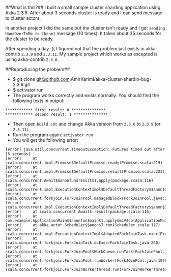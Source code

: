##What is this?##
I built a small sample cluster sharding application using Akka 2.3.6. After about 3 seconds cluster is ready and I can send message to cluster actors.

In another project I did the same but the cluster isn't ready and I get `sending HandOverToMe to [None]` message (10 times). It takes about 35 seconds for the cluster to be ready. 

After spending a day :(( I figured out that the problem just exists in akka-contrib `2.3.9` and `2.3.11`. My sample project which works as excepted is using akka-contrib `2.3.6`.

##Reproducing the problem##

* $ git clone git@github.com:AmirKarimi/akka-cluster-shardin-bug-2.3.9.git
* $ activator run
* The program works correctly and exists normally. You should find the following texts in output: 
```
************ first result: 0 ***************
************ second result: 1 ***************
```
* Then open `build.sbt` and change Akka version from `2.3.6` to `2.3.9` (or `2.3.11`)
* Run the program again: `activator run`
* You will get the following error:
```
[error] java.util.concurrent.TimeoutException: Futures timed out after [5 seconds]
[error] 	at scala.concurrent.impl.Promise$DefaultPromise.ready(Promise.scala:219)
[error] 	at scala.concurrent.impl.Promise$DefaultPromise.result(Promise.scala:223)
[error] 	at scala.concurrent.Await$$anonfun$result$1.apply(package.scala:116)
[error] 	at scala.concurrent.impl.ExecutionContextImpl$DefaultThreadFactory$$anon$2$$anon$4.block(ExecutionContextImpl.scala:48)
[error] 	at scala.concurrent.forkjoin.ForkJoinPool.managedBlock(ForkJoinPool.java:3640)
[error] 	at scala.concurrent.impl.ExecutionContextImpl$DefaultThreadFactory$$anon$2.blockOn(ExecutionContextImpl.scala:45)
[error] 	at scala.concurrent.Await$.result(package.scala:116)
[error] 	at com.example.ApplicationMain$$anonfun$main$1.apply$mcV$sp(ApplicationMain.scala:39)
[error] 	at akka.actor.Scheduler$$anon$7.run(Scheduler.scala:117)
[error] 	at scala.concurrent.impl.ExecutionContextImpl$AdaptedForkJoinTask.exec(ExecutionContextImpl.scala:121)
[error] 	at scala.concurrent.forkjoin.ForkJoinTask.doExec(ForkJoinTask.java:260)
[error] 	at scala.concurrent.forkjoin.ForkJoinPool$WorkQueue.runTask(ForkJoinPool.java:1339)
[error] 	at scala.concurrent.forkjoin.ForkJoinPool.runWorker(ForkJoinPool.java:1979)
[error] 	at scala.concurrent.forkjoin.ForkJoinWorkerThread.run(ForkJoinWorkerThread.java:107)
``` 

